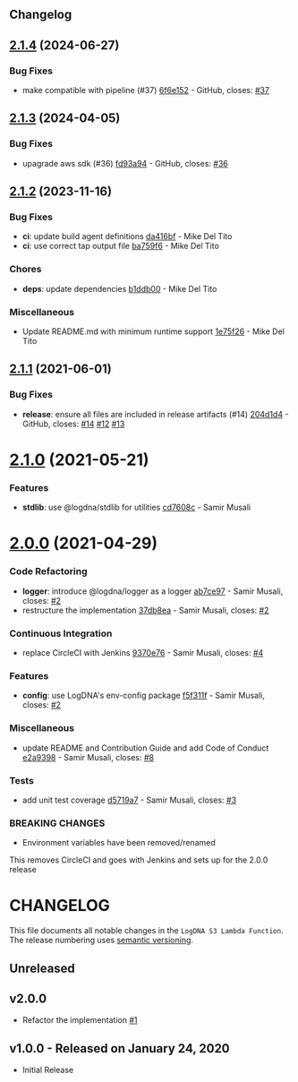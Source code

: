 ## Changelog

## [2.1.4](https://github.com/logdna/logdna-s3/compare/v2.1.3...v2.1.4) (2024-06-27)


### Bug Fixes

* make compatible with pipeline (#37) [6f6e152](https://github.com/logdna/logdna-s3/commit/6f6e152f4116708bb3994d6d3f7897821004bcfe) - GitHub, closes: [#37](https://github.com/logdna/logdna-s3/issues/37)

## [2.1.3](https://github.com/logdna/logdna-s3/compare/v2.1.2...v2.1.3) (2024-04-05)


### Bug Fixes

* upagrade aws sdk (#36) [fd93a94](https://github.com/logdna/logdna-s3/commit/fd93a94c66586ac0a61c78e239ce5a101e0cbec9) - GitHub, closes: [#36](https://github.com/logdna/logdna-s3/issues/36)

## [2.1.2](https://github.com/logdna/logdna-s3/compare/v2.1.1...v2.1.2) (2023-11-16)


### Bug Fixes

* **ci**: update build agent definitions [da416bf](https://github.com/logdna/logdna-s3/commit/da416bf5caec935cfbc4f0d870de30ad10dcf898) - Mike Del Tito
* **ci**: use correct tap output file [ba759f6](https://github.com/logdna/logdna-s3/commit/ba759f6ae9d58dcbffda4ec559d263e54c4e8ffe) - Mike Del Tito


### Chores

* **deps**: update dependencies [b1ddb00](https://github.com/logdna/logdna-s3/commit/b1ddb00bc795fdf107411b14b577eede30ab119e) - Mike Del Tito


### Miscellaneous

* Update README.md with minimum runtime support [1e75f26](https://github.com/logdna/logdna-s3/commit/1e75f26237a69f579c042672e2995386814fe912) - Mike Del Tito

## [2.1.1](https://github.com/logdna/logdna-s3/compare/v2.1.0...v2.1.1) (2021-06-01)


### Bug Fixes

* **release**: ensure all files are included in release artifacts (#14) [204d1d4](https://github.com/logdna/logdna-s3/commit/204d1d4b1dcb43ee572b3eaa5b9fd1dcbc53522b) - GitHub, closes: [#14](https://github.com/logdna/logdna-s3/issues/14) [#12](https://github.com/logdna/logdna-s3/issues/12) [#13](https://github.com/logdna/logdna-s3/issues/13)

# [2.1.0](https://github.com/logdna/logdna-s3/compare/v2.0.0...v2.1.0) (2021-05-21)


### Features

* **stdlib**: use @logdna/stdlib for utilities [cd7608c](https://github.com/logdna/logdna-s3/commit/cd7608c8ff3c2abb0dce08152fc8e402981c1ff1) - Samir Musali

# [2.0.0](https://github.com/logdna/logdna-s3/compare/v1.0.0...v2.0.0) (2021-04-29)


### Code Refactoring

* **logger**: introduce @logdna/logger as a logger [ab7ce97](https://github.com/logdna/logdna-s3/commit/ab7ce9716408539feedaa611f5725e1c9f625b29) - Samir Musali, closes: [#2](https://github.com/logdna/logdna-s3/issues/2)
* restructure the implementation [37db8ea](https://github.com/logdna/logdna-s3/commit/37db8eafac9bf1c5df868d445d411938720d18df) - Samir Musali, closes: [#2](https://github.com/logdna/logdna-s3/issues/2)


### Continuous Integration

* replace CircleCI with Jenkins [9370e76](https://github.com/logdna/logdna-s3/commit/9370e76ad12db0e69f9ed654d08364ebdd7431a0) - Samir Musali, closes: [#4](https://github.com/logdna/logdna-s3/issues/4)


### Features

* **config**: use LogDNA's env-config package [f5f311f](https://github.com/logdna/logdna-s3/commit/f5f311f9cb476c70e5202a78dbe00aa2d6fade9c) - Samir Musali, closes: [#2](https://github.com/logdna/logdna-s3/issues/2)


### Miscellaneous

* update README and Contribution Guide and add Code of Conduct [e2a9398](https://github.com/logdna/logdna-s3/commit/e2a93980c313a6b1376fcdb45d84602064ed6908) - Samir Musali, closes: [#8](https://github.com/logdna/logdna-s3/issues/8)


### Tests

* add unit test coverage [d5719a7](https://github.com/logdna/logdna-s3/commit/d5719a71ae1a24c6884d71b44112fa1ae526aa03) - Samir Musali, closes: [#3](https://github.com/logdna/logdna-s3/issues/3)


### **BREAKING CHANGES**

* Environment variables have been removed/renamed

This removes CircleCI and goes with Jenkins and sets up for the
2.0.0 release

# CHANGELOG

This file documents all notable changes in the `LogDNA S3 Lambda Function`. The release numbering uses [semantic versioning](http://semver.org).

## Unreleased

## v2.0.0
* Refactor the implementation [#1](https://github.com/logdna/logdna-s3/pull/1)

## v1.0.0 - Released on January 24, 2020
* Initial Release

[Unreleased]: https://github.com/logdna/logdna-agent/compare/2.0.0...HEAD
[2.0.0]: https://github.com/logdna/logdna-agent/compare/1.0.0...2.0.0
[1.0.0]: https://github.com/logdna/logdna-agent/releases/tag/1.0.0
